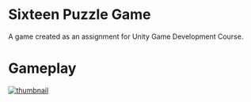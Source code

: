 # Sixteen Puzzle Game
A game created as an assignment for Unity Game Development Course.

# Gameplay

[![thumbnail](https://user-images.githubusercontent.com/45500957/189196541-41af8d6c-7916-49e8-b30c-942414026e85.png)](https://youtu.be/oWswd0Kikrs)
